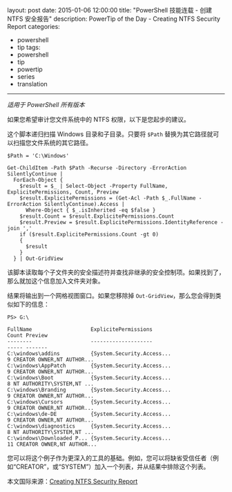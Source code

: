 ﻿layout: post
date: 2015-01-06 12:00:00
title: "PowerShell 技能连载 - 创建 NTFS 安全报告"
description: PowerTip of the Day - Creating NTFS Security Report
categories:
- powershell
- tip
tags:
- powershell
- tip
- powertip
- series
- translation
---
_适用于 PowerShell 所有版本_

如果您希望审计您文件系统中的 NTFS 权限，以下是您起步的建议。

这个脚本递归扫描 Windows 目录和子目录。只要将 `$Path` 替换为其它路径就可以扫描您文件系统的其它路径。

    $Path = 'C:\Windows'
    
    Get-ChildItem -Path $Path -Recurse -Directory -ErrorAction SilentlyContinue |
      ForEach-Object {
        $result = $_ | Select-Object -Property FullName, ExplicitePermissions, Count, Preview
        $result.ExplicitePermissions = (Get-Acl -Path $_.FullName -ErrorAction SilentlyContinue).Access | 
          Where-Object { $_.isInherited -eq $false }
        $result.Count = $result.ExplicitePermissions.Count
        $result.Preview = $result.ExplicitePermissions.IdentityReference -join ','
        if ($result.ExplicitePermissions.Count -gt 0)
        {
          $result
        }
      } | Out-GridView

该脚本读取每个子文件夹的安全描述符并查找非继承的安全控制项。如果找到了，那么就加这个信息加入文件夹对象。

结果将输出到一个网格视图窗口。如果您移除掉 `Out-GridView`，那么您会得到类似如下的信息：

    PS> G:\
    
    FullName                   ExplicitePermissions                          Count Preview                   
    --------                   --------------------                          ----- -------                   
    C:\windows\addins          {System.Security.Access...                        9 CREATOR OWNER,NT AUTHOR...
    C:\windows\AppPatch        {System.Security.Access...                        9 CREATOR OWNER,NT AUTHOR...
    C:\windows\Boot            {System.Security.Access...                        8 NT AUTHORITY\SYSTEM,NT ...
    C:\windows\Branding        {System.Security.Access...                        9 CREATOR OWNER,NT AUTHOR...
    C:\windows\Cursors         {System.Security.Access...                        9 CREATOR OWNER,NT AUTHOR...
    C:\windows\de-DE           {System.Security.Access...                        9 CREATOR OWNER,NT AUTHOR...
    C:\windows\diagnostics     {System.Security.Access...                        8 NT AUTHORITY\SYSTEM,NT ...
    C:\windows\Downloaded P... {System.Security.Access...                       11 CREATOR OWNER,NT AUTHOR...

您可以将这个例子作为更深入的工具的基础。例如，您可以将缺省受信任者（例如“CREATOR”，或“SYSTEM”）加入一个列表，并从结果中排除这个列表。

<!--more-->
本文国际来源：[Creating NTFS Security Report](http://community.idera.com/powershell/powertips/b/tips/posts/creating-ntfs-security-report)
